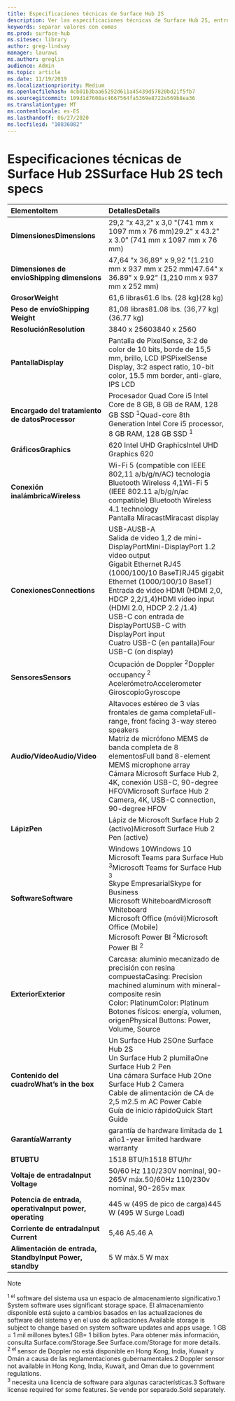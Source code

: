 ```yaml
---
title: Especificaciones técnicas de Surface Hub 2S
description: Ver las especificaciones técnicas de Surface Hub 2S, entre las que se incluyen las especificaciones opcionales de batería para teléfonos móviles.
keywords: separar valores con comas
ms.prod: surface-hub
ms.sitesec: library
author: greg-lindsay
manager: laurawi
ms.author: greglin
audience: Admin
ms.topic: article
ms.date: 11/19/2019
ms.localizationpriority: Medium
ms.openlocfilehash: 4cb01b3baa65292d611a45439d57820bd21f5fb7
ms.sourcegitcommit: 109d1d7608ac4667564fa5369e8722e569b8ea36
ms.translationtype: MT
ms.contentlocale: es-ES
ms.lasthandoff: 06/27/2020
ms.locfileid: "10836082"
---
```

# <span data-ttu-id="100b8-104">Especificaciones técnicas de Surface Hub 2S</span><span class="sxs-lookup"><span data-stu-id="100b8-104">Surface Hub 2S tech specs</span></span>

|**<span data-ttu-id="100b8-105">Elemento</span><span class="sxs-lookup"><span data-stu-id="100b8-105">Item</span></span>**|**<span data-ttu-id="100b8-106">Detalles</span><span class="sxs-lookup"><span data-stu-id="100b8-106">Details</span></span>**|
|:------ |:--------- |
|**<span data-ttu-id="100b8-107">Dimensiones</span><span class="sxs-lookup"><span data-stu-id="100b8-107">Dimensions</span></span>**| <span data-ttu-id="100b8-108">29,2 "x 43,2" x 3,0 "(741 mm x 1097 mm x 76 mm)</span><span class="sxs-lookup"><span data-stu-id="100b8-108">29.2" x 43.2" x 3.0” (741 mm x 1097 mm x 76 mm)</span></span> |
|**<span data-ttu-id="100b8-109">Dimensiones de envío</span><span class="sxs-lookup"><span data-stu-id="100b8-109">Shipping dimensions</span></span>**| <span data-ttu-id="100b8-110">47,64 "x 36,89" x 9,92 "(1.210 mm x 937 mm x 252 mm)</span><span class="sxs-lookup"><span data-stu-id="100b8-110">47.64" x 36.89" x 9.92" (1,210 mm x 937 mm x 252 mm)</span></span>|
|**<span data-ttu-id="100b8-111">Grosor</span><span class="sxs-lookup"><span data-stu-id="100b8-111">Weight</span></span>**| <span data-ttu-id="100b8-112">61,6 libras</span><span class="sxs-lookup"><span data-stu-id="100b8-112">61.6 lbs.</span></span> <span data-ttu-id="100b8-113">(28 kg)</span><span class="sxs-lookup"><span data-stu-id="100b8-113">(28 kg)</span></span> |
|**<span data-ttu-id="100b8-114">Peso de envío</span><span class="sxs-lookup"><span data-stu-id="100b8-114">Shipping Weight</span></span>**| <span data-ttu-id="100b8-115">81,08 libras</span><span class="sxs-lookup"><span data-stu-id="100b8-115">81.08 lbs.</span></span> <span data-ttu-id="100b8-116">(36,77 kg)</span><span class="sxs-lookup"><span data-stu-id="100b8-116">(36.77 kg)</span></span> |
|**<span data-ttu-id="100b8-117">Resolución</span><span class="sxs-lookup"><span data-stu-id="100b8-117">Resolution</span></span>**| <span data-ttu-id="100b8-118">3840 x 2560</span><span class="sxs-lookup"><span data-stu-id="100b8-118">3840 x 2560</span></span> |
|**<span data-ttu-id="100b8-119">Pantalla</span><span class="sxs-lookup"><span data-stu-id="100b8-119">Display</span></span>**| <span data-ttu-id="100b8-120">Pantalla de PixelSense, 3:2 de color de 10 bits, borde de 15,5 mm, brillo, LCD IPS</span><span class="sxs-lookup"><span data-stu-id="100b8-120">PixelSense Display, 3:2 aspect ratio, 10-bit color, 15.5 mm border, anti-glare, IPS LCD</span></span> |
|**<span data-ttu-id="100b8-121">Encargado del tratamiento de datos</span><span class="sxs-lookup"><span data-stu-id="100b8-121">Processor</span></span>**| <span data-ttu-id="100b8-122">Procesador Quad Core i5 Intel Core de 8 GB, 8 GB de RAM, 128 GB SSD <sup> 1</span><span class="sxs-lookup"><span data-stu-id="100b8-122">Quad-core 8th Generation Intel Core i5 processor, 8 GB RAM, 128 GB SSD <sup>1</span></span></sup> |
|**<span data-ttu-id="100b8-123">Gráficos</span><span class="sxs-lookup"><span data-stu-id="100b8-123">Graphics</span></span>**| <span data-ttu-id="100b8-124">620 Intel UHD Graphics</span><span class="sxs-lookup"><span data-stu-id="100b8-124">Intel UHD Graphics 620</span></span> |
|**<span data-ttu-id="100b8-125">Conexión inalámbrica</span><span class="sxs-lookup"><span data-stu-id="100b8-125">Wireless</span></span>**| <span data-ttu-id="100b8-126">Wi-Fi 5 (compatible con IEEE 802,11 a/b/g/n/AC) tecnología Bluetooth Wireless 4,1</span><span class="sxs-lookup"><span data-stu-id="100b8-126">Wi-Fi 5 (IEEE 802.11 a/b/g/n/ac compatible) Bluetooth Wireless 4.1 technology</span></span> <br> <span data-ttu-id="100b8-127">Pantalla Miracast</span><span class="sxs-lookup"><span data-stu-id="100b8-127">Miracast display</span></span> |
|**<span data-ttu-id="100b8-128">Conexiones</span><span class="sxs-lookup"><span data-stu-id="100b8-128">Connections</span></span>**| <span data-ttu-id="100b8-129">USB-A</span><span class="sxs-lookup"><span data-stu-id="100b8-129">USB-A</span></span> <br> <span data-ttu-id="100b8-130">Salida de video 1,2 de mini-DisplayPort</span><span class="sxs-lookup"><span data-stu-id="100b8-130">Mini-DisplayPort 1.2 video output</span></span> <br> <span data-ttu-id="100b8-131">Gigabit Ethernet RJ45 (1000/100/10 BaseT)</span><span class="sxs-lookup"><span data-stu-id="100b8-131">RJ45 gigabit Ethernet (1000/100/10 BaseT)</span></span> <br> <span data-ttu-id="100b8-132">Entrada de video HDMI (HDMI 2,0, HDCP 2,2/1,4)</span><span class="sxs-lookup"><span data-stu-id="100b8-132">HDMI video input (HDMI 2.0, HDCP 2.2 /1.4)</span></span> <br> <span data-ttu-id="100b8-133">USB-C con entrada de DisplayPort</span><span class="sxs-lookup"><span data-stu-id="100b8-133">USB-C with DisplayPort input</span></span> <br> <span data-ttu-id="100b8-134">Cuatro USB-C (en pantalla)</span><span class="sxs-lookup"><span data-stu-id="100b8-134">Four USB-C (on display)</span></span> |
|**<span data-ttu-id="100b8-135">Sensores</span><span class="sxs-lookup"><span data-stu-id="100b8-135">Sensors</span></span>**| <span data-ttu-id="100b8-136">Ocupación de Doppler <sup> 2</span><span class="sxs-lookup"><span data-stu-id="100b8-136">Doppler occupancy <sup>2</span></span></sup> <br> <span data-ttu-id="100b8-137">Acelerómetro</span><span class="sxs-lookup"><span data-stu-id="100b8-137">Accelerometer</span></span> <br> <span data-ttu-id="100b8-138">Giroscopio</span><span class="sxs-lookup"><span data-stu-id="100b8-138">Gyroscope</span></span> |
|**<span data-ttu-id="100b8-139">Audio/Vídeo</span><span class="sxs-lookup"><span data-stu-id="100b8-139">Audio/Video</span></span>**| <span data-ttu-id="100b8-140">Altavoces estéreo de 3 vías frontales de gama completa</span><span class="sxs-lookup"><span data-stu-id="100b8-140">Full-range, front facing 3-way stereo speakers</span></span> <br> <span data-ttu-id="100b8-141">Matriz de micrófono MEMS de banda completa de 8 elementos</span><span class="sxs-lookup"><span data-stu-id="100b8-141">Full band 8-element MEMS microphone array</span></span> <br> <span data-ttu-id="100b8-142">Cámara Microsoft Surface Hub 2, 4K, conexión USB-C, 90-degree HFOV</span><span class="sxs-lookup"><span data-stu-id="100b8-142">Microsoft Surface Hub 2 Camera, 4K, USB-C connection, 90-degree HFOV</span></span> |
|**<span data-ttu-id="100b8-143">Lápiz</span><span class="sxs-lookup"><span data-stu-id="100b8-143">Pen</span></span>**| <span data-ttu-id="100b8-144">Lápiz de Microsoft Surface Hub 2 (activo)</span><span class="sxs-lookup"><span data-stu-id="100b8-144">Microsoft Surface Hub 2 Pen (active)</span></span> |
|**<span data-ttu-id="100b8-145">Software</span><span class="sxs-lookup"><span data-stu-id="100b8-145">Software</span></span>**| <span data-ttu-id="100b8-146">Windows 10</span><span class="sxs-lookup"><span data-stu-id="100b8-146">Windows 10</span></span> <br> <span data-ttu-id="100b8-147">Microsoft Teams para Surface Hub <sup> 3</span><span class="sxs-lookup"><span data-stu-id="100b8-147">Microsoft Teams for Surface Hub <sup>3</span></span></sup> <br> <span data-ttu-id="100b8-148">Skype Empresarial</span><span class="sxs-lookup"><span data-stu-id="100b8-148">Skype for Business</span></span> <br> <span data-ttu-id="100b8-149">Microsoft Whiteboard</span><span class="sxs-lookup"><span data-stu-id="100b8-149">Microsoft Whiteboard</span></span> <br> <span data-ttu-id="100b8-150">Microsoft Office (móvil)</span><span class="sxs-lookup"><span data-stu-id="100b8-150">Microsoft Office (Mobile)</span></span> <br> <span data-ttu-id="100b8-151">Microsoft Power BI <sup> 2</span><span class="sxs-lookup"><span data-stu-id="100b8-151">Microsoft Power BI <sup>2</span></span></sup> |
|**<span data-ttu-id="100b8-152">Exterior</span><span class="sxs-lookup"><span data-stu-id="100b8-152">Exterior</span></span>**| <span data-ttu-id="100b8-153">Carcasa: aluminio mecanizado de precisión con resina compuesta</span><span class="sxs-lookup"><span data-stu-id="100b8-153">Casing: Precision machined aluminum with mineral-composite resin</span></span> <br> <span data-ttu-id="100b8-154">Color: Platinum</span><span class="sxs-lookup"><span data-stu-id="100b8-154">Color: Platinum</span></span> <br> <span data-ttu-id="100b8-155">Botones físicos: energía, volumen, origen</span><span class="sxs-lookup"><span data-stu-id="100b8-155">Physical Buttons: Power, Volume, Source</span></span> |
|**<span data-ttu-id="100b8-156">Contenido del cuadro</span><span class="sxs-lookup"><span data-stu-id="100b8-156">What’s in the box</span></span>**| <span data-ttu-id="100b8-157">Un Surface Hub 2S</span><span class="sxs-lookup"><span data-stu-id="100b8-157">One Surface Hub 2S</span></span> <br> <span data-ttu-id="100b8-158">Un Surface Hub 2 plumilla</span><span class="sxs-lookup"><span data-stu-id="100b8-158">One Surface Hub 2 Pen</span></span>  <br> <span data-ttu-id="100b8-159">Una cámara Surface Hub 2</span><span class="sxs-lookup"><span data-stu-id="100b8-159">One Surface Hub 2 Camera</span></span> <br> <span data-ttu-id="100b8-160">Cable de alimentación de CA de 2,5 m</span><span class="sxs-lookup"><span data-stu-id="100b8-160">2.5 m AC Power Cable</span></span> <br> <span data-ttu-id="100b8-161">Guía de inicio rápido</span><span class="sxs-lookup"><span data-stu-id="100b8-161">Quick Start Guide</span></span> |
|**<span data-ttu-id="100b8-162">Garantía</span><span class="sxs-lookup"><span data-stu-id="100b8-162">Warranty</span></span>**| <span data-ttu-id="100b8-163">garantía de hardware limitada de 1 año</span><span class="sxs-lookup"><span data-stu-id="100b8-163">1-year limited hardware warranty</span></span> |
|**<span data-ttu-id="100b8-164">BTU</span><span class="sxs-lookup"><span data-stu-id="100b8-164">BTU</span></span>**| <span data-ttu-id="100b8-165">1518 BTU/h</span><span class="sxs-lookup"><span data-stu-id="100b8-165">1518 BTU/hr</span></span> |
|**<span data-ttu-id="100b8-166">Voltaje de entrada</span><span class="sxs-lookup"><span data-stu-id="100b8-166">Input Voltage</span></span>**| <span data-ttu-id="100b8-167">50/60 Hz 110/230V nominal, 90-265V máx.</span><span class="sxs-lookup"><span data-stu-id="100b8-167">50/60Hz 110/230v nominal, 90-265v max</span></span> |
|**<span data-ttu-id="100b8-168">Potencia de entrada, operativa</span><span class="sxs-lookup"><span data-stu-id="100b8-168">Input power, operating</span></span>**| <span data-ttu-id="100b8-169">445 w (495 de pico de carga)</span><span class="sxs-lookup"><span data-stu-id="100b8-169">445 W (495 W Surge Load)</span></span> |
|**<span data-ttu-id="100b8-170">Corriente de entrada</span><span class="sxs-lookup"><span data-stu-id="100b8-170">Input Current</span></span>**| <span data-ttu-id="100b8-171">5,46 A</span><span class="sxs-lookup"><span data-stu-id="100b8-171">5.46 A</span></span> |
|**<span data-ttu-id="100b8-172">Alimentación de entrada, Standby</span><span class="sxs-lookup"><span data-stu-id="100b8-172">Input Power, standby</span></span>**| <span data-ttu-id="100b8-173">5 W máx.</span><span class="sxs-lookup"><span data-stu-id="100b8-173">5 W max</span></span>  |

> [!NOTE]
> <sup><span data-ttu-id="100b8-174">1 el </sup> software del sistema usa un espacio de almacenamiento significativo.</span><span class="sxs-lookup"><span data-stu-id="100b8-174">1</sup> System software uses significant storage space.</span></span> <span data-ttu-id="100b8-175">El almacenamiento disponible está sujeto a cambios basados en las actualizaciones de software del sistema y en el uso de aplicaciones.</span><span class="sxs-lookup"><span data-stu-id="100b8-175">Available storage is subject to change based on system software updates and apps usage.</span></span> <span data-ttu-id="100b8-176">1 GB = 1 mil millones bytes.</span><span class="sxs-lookup"><span data-stu-id="100b8-176">1 GB= 1 billion bytes.</span></span> <span data-ttu-id="100b8-177">Para obtener más información, consulta Surface.com/Storage.</span><span class="sxs-lookup"><span data-stu-id="100b8-177">See Surface.com/Storage for more details.</span></span> <br> <sup><span data-ttu-id="100b8-178">2 el </sup> sensor de Doppler no está disponible en Hong Kong, India, Kuwait y Omán a causa de las reglamentaciones gubernamentales.</span><span class="sxs-lookup"><span data-stu-id="100b8-178">2</sup> Doppler sensor not available in Hong Kong, India, Kuwait, and Oman  due to government regulations.</span></span>
<br> <sup><span data-ttu-id="100b8-179">3 </sup> necesita una licencia de software para algunas características.</span><span class="sxs-lookup"><span data-stu-id="100b8-179">3</sup> Software license required for some features.</span></span> <span data-ttu-id="100b8-180">Se vende por separado.</span><span class="sxs-lookup"><span data-stu-id="100b8-180">Sold separately.</span></span><br> 

